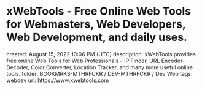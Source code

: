 # xWebTools - Free Online Web Tools for Webmasters, Web Developers, Web Development, and daily uses.

created: August 15, 2022 10:06 PM (UTC)
description: xWebTools provides free online Web Tools for Web Professionals - IP Finder, URL Encoder-Decoder, Color Converter, Location Tracker, and many more useful online tools.
folder: BOOKMRKS-MTHRFCKR / DEV-MTHRFCKR / Dev Web
tags: webdev
url: https://www.xwebtools.com